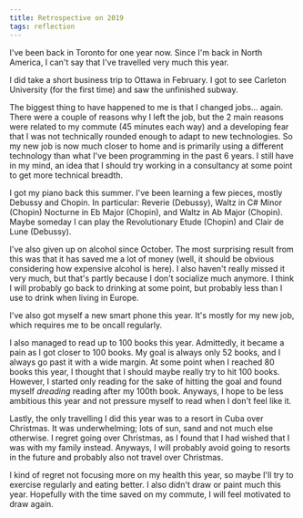 ```yaml
---
title: Retrospective on 2019
tags: reflection
---
```


I've been back in Toronto for one year now. 
Since I'm back in North America,
I can't say that I've travelled very much this year.

I did take a short business trip to Ottawa in February.
I got to see Carleton University (for the first time)
and saw the unfinished subway.

The biggest thing to have happened to me is that I changed jobs... again.
There were a couple of reasons why I left the job,
but the 2 main reasons were related to my commute (45 minutes each way)
and a developing fear that I was not technically rounded enough
to adapt to new technologies.
So my new job is now much closer to home
and is primarily using a different technology 
than what I've been programming in the past 6 years. 
I still have in my mind, an idea that I should try working in a consultancy
at some point to get more technical breadth.

I got my piano back this summer. 
I've been learning a few pieces, mostly Debussy and Chopin. 
In particular: Reverie (Debussy), 
Waltz in C# Minor (Chopin) 
Nocturne in Eb Major (Chopin),
and Waltz in Ab Major (Chopin).
Maybe someday I can play the Revolutionary Etude (Chopin) and Clair de Lune (Debussy).

I've also given up on alcohol since October.
The most surprising result from this was that it has saved me a lot of money
(well, it should be obvious considering how expensive alcohol is here).
I also haven't really missed it very much, 
but that's partly because I don't socialize much anymore.
I think I will probably go back to drinking at some point, 
but probably less than I use to drink when living in Europe.

I've also got myself a new smart phone this year.
It's mostly for my new job, which requires me to be oncall regularly.

I also managed to read up to 100 books this year.
Admittedly, it became a pain as I got closer to 100 books. 
My goal is always only 52 books, and I always go past it with a wide margin.
At some point when I reached 80 books this year,
I thought that I should maybe really try to hit 100 books. 
However, I started only reading for the sake of hitting the goal
and found myself _dreading_ reading after my 100th book. 
Anyways, I hope to be less ambitious this year and not pressure myself to read
when I don't feel like it. 

Lastly, the only travelling I did this year was to a resort in Cuba over Christmas.
It was underwhelming; lots of sun, sand and not much else otherwise. 
I regret going over Christmas, as I found that I had wished
that I was with my family instead. 
Anyways, I will probably avoid going to resorts in the future
and probably also not travel over Christmas.

I kind of regret not focusing more on my health this year, 
so maybe I'll try to exercise regularly and eating better.
I also didn't draw or paint much this year. 
Hopefully with the time saved on my commute, 
I will feel motivated to draw again. 
